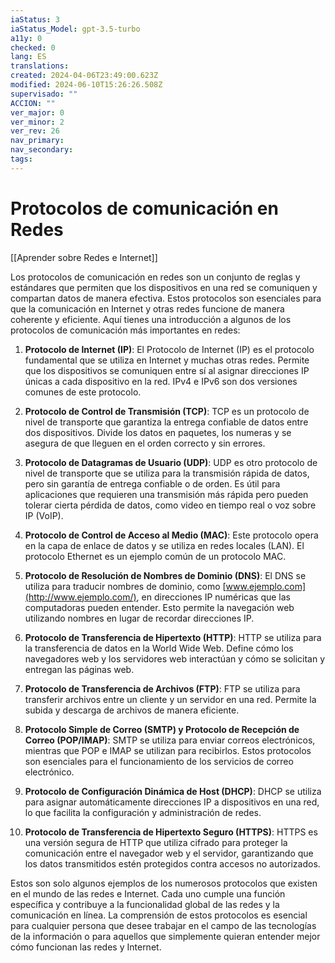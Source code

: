 ```yaml
---
iaStatus: 3
iaStatus_Model: gpt-3.5-turbo
a11y: 0
checked: 0
lang: ES
translations: 
created: 2024-04-06T23:49:00.623Z
modified: 2024-06-10T15:26:26.508Z
supervisado: ""
ACCION: ""
ver_major: 0
ver_minor: 2
ver_rev: 26
nav_primary: 
nav_secondary: 
tags:
---
```

# Protocolos de comunicación en Redes

[[Aprender sobre Redes e Internet]]

Los protocolos de comunicación en redes son un conjunto de reglas y estándares que permiten que los dispositivos en una red se comuniquen y compartan datos de manera efectiva. Estos protocolos son esenciales para que la comunicación en Internet y otras redes funcione de manera coherente y eficiente. Aquí tienes una introducción a algunos de los protocolos de comunicación más importantes en redes:

1. **Protocolo de Internet (IP)**: El Protocolo de Internet (IP) es el protocolo fundamental que se utiliza en Internet y muchas otras redes. Permite que los dispositivos se comuniquen entre sí al asignar direcciones IP únicas a cada dispositivo en la red. IPv4 e IPv6 son dos versiones comunes de este protocolo.
    
2. **Protocolo de Control de Transmisión (TCP)**: TCP es un protocolo de nivel de transporte que garantiza la entrega confiable de datos entre dos dispositivos. Divide los datos en paquetes, los numeras y se asegura de que lleguen en el orden correcto y sin errores.
    
3. **Protocolo de Datagramas de Usuario (UDP)**: UDP es otro protocolo de nivel de transporte que se utiliza para la transmisión rápida de datos, pero sin garantía de entrega confiable o de orden. Es útil para aplicaciones que requieren una transmisión más rápida pero pueden tolerar cierta pérdida de datos, como video en tiempo real o voz sobre IP (VoIP).
    
4. **Protocolo de Control de Acceso al Medio (MAC)**: Este protocolo opera en la capa de enlace de datos y se utiliza en redes locales (LAN). El protocolo Ethernet es un ejemplo común de un protocolo MAC.
    
5. **Protocolo de Resolución de Nombres de Dominio (DNS)**: El DNS se utiliza para traducir nombres de dominio, como [www.ejemplo.com](http://www.ejemplo.com/), en direcciones IP numéricas que las computadoras pueden entender. Esto permite la navegación web utilizando nombres en lugar de recordar direcciones IP.
    
6. **Protocolo de Transferencia de Hipertexto (HTTP)**: HTTP se utiliza para la transferencia de datos en la World Wide Web. Define cómo los navegadores web y los servidores web interactúan y cómo se solicitan y entregan las páginas web.
    
7. **Protocolo de Transferencia de Archivos (FTP)**: FTP se utiliza para transferir archivos entre un cliente y un servidor en una red. Permite la subida y descarga de archivos de manera eficiente.
    
8. **Protocolo Simple de Correo (SMTP) y Protocolo de Recepción de Correo (POP/IMAP)**: SMTP se utiliza para enviar correos electrónicos, mientras que POP e IMAP se utilizan para recibirlos. Estos protocolos son esenciales para el funcionamiento de los servicios de correo electrónico.
    
9. **Protocolo de Configuración Dinámica de Host (DHCP)**: DHCP se utiliza para asignar automáticamente direcciones IP a dispositivos en una red, lo que facilita la configuración y administración de redes.
    
10. **Protocolo de Transferencia de Hipertexto Seguro (HTTPS)**: HTTPS es una versión segura de HTTP que utiliza cifrado para proteger la comunicación entre el navegador web y el servidor, garantizando que los datos transmitidos estén protegidos contra accesos no autorizados.
    

Estos son solo algunos ejemplos de los numerosos protocolos que existen en el mundo de las redes e Internet. Cada uno cumple una función específica y contribuye a la funcionalidad global de las redes y la comunicación en línea. La comprensión de estos protocolos es esencial para cualquier persona que desee trabajar en el campo de las tecnologías de la información o para aquellos que simplemente quieran entender mejor cómo funcionan las redes y Internet.